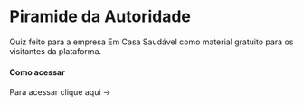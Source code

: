 # Piramide da Autoridade

Quiz feito para a empresa Em Casa Saudável como material gratuito para os visitantes da plataforma.

#### Como acessar

Para acessar clique aqui → 
